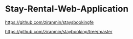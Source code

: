 # Stay-Rental-Web-Application


https://github.com/ziranmin/staysbookingfe


https://github.com/ziranmin/staybooking/tree/master

